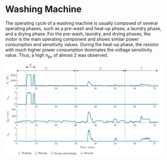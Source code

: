 #     Washing Machine

The operating cycle of a washing machine is usually composed of several operating phases, such as a pre-wash and heat-up phase, a laundry phase, and a drying phase. For the pre-wash, laundry, and drying phases, the motor is the main operating component and shows similar power consumption and sensitivity values. During the heat-up phase, the resistor with much higher power consumption dominates the voltage sensitivity value. Thus, a high $n_{pv}$ of almost 2 was observed.

![WashingMachine](../z_Sensitivity_img/WashingMachine_comment.svg)
